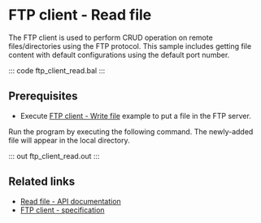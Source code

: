 # FTP client - Read file

The FTP client is used to perform CRUD operation on remote files/directories using the FTP protocol. This sample includes getting file content with default configurations using the default port number.

::: code ftp_client_read.bal :::

## Prerequisites
- Execute [FTP client - Write file](/learn/by-example/ftp-client-write) example to put a file in the FTP server.

Run the program by executing the following command. The newly-added file will appear in the local directory.

::: out ftp_client_read.out :::

## Related links
- [Read file - API documentation](https://lib.ballerina.io/ballerina/ftp/latest/clients/Client#get)
- [FTP client - specification](/spec/ftp/#321-insecure-client)
